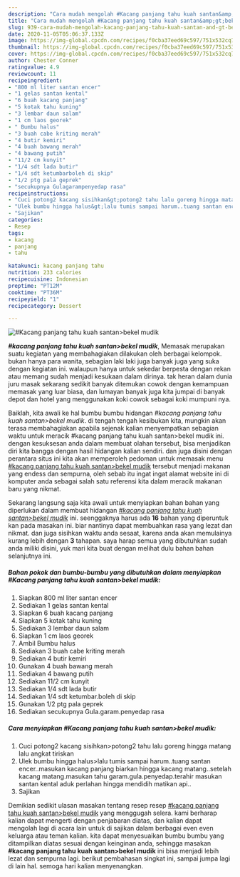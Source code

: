 ```yaml
---
description: "Cara mudah mengolah #Kacang panjang tahu kuah santan&amp;gt;bekel mudik Lezat"
title: "Cara mudah mengolah #Kacang panjang tahu kuah santan&amp;gt;bekel mudik Lezat"
slug: 939-cara-mudah-mengolah-kacang-panjang-tahu-kuah-santan-and-gt-bekel-mudik-lezat
date: 2020-11-05T05:06:37.133Z
image: https://img-global.cpcdn.com/recipes/f0cba37eed69c597/751x532cq70/kacang-panjang-tahu-kuah-santanbekel-mudik-foto-resep-utama.jpg
thumbnail: https://img-global.cpcdn.com/recipes/f0cba37eed69c597/751x532cq70/kacang-panjang-tahu-kuah-santanbekel-mudik-foto-resep-utama.jpg
cover: https://img-global.cpcdn.com/recipes/f0cba37eed69c597/751x532cq70/kacang-panjang-tahu-kuah-santanbekel-mudik-foto-resep-utama.jpg
author: Chester Conner
ratingvalue: 4.9
reviewcount: 11
recipeingredient:
- "800 ml liter santan encer"
- "1 gelas santan kental"
- "6 buah kacang panjang"
- "5 kotak tahu kuning"
- "3 lembar daun salam"
- "1 cm laos georek"
- " Bumbu halus"
- "3 buah cabe kriting merah"
- "4 butir kemiri"
- "4 buah bawang merah"
- "4 bawang putih"
- "11/2 cm kunyit"
- "1/4 sdt lada butir"
- "1/4 sdt ketumbarboleh di skip"
- "1/2 ptg pala geprek"
- "secukupnya Gulagarampenyedap rasa"
recipeinstructions:
- "Cuci potong2 kacang sisihkan&gt;potong2 tahu lalu goreng hingga matang lalu angkat tiriskan"
- "Ulek bumbu hingga halus&gt;lalu tumis sampai harum..tuang santan encer..masukan kacang panjang biarkan hingga kacang matang..setelah kacang matang.masukan tahu garam.gula.penyedap.terahir masukan santan kental aduk perlahan hingga mendidih matikan api.."
- "Sajikan"
categories:
- Resep
tags:
- kacang
- panjang
- tahu

katakunci: kacang panjang tahu 
nutrition: 233 calories
recipecuisine: Indonesian
preptime: "PT12M"
cooktime: "PT36M"
recipeyield: "1"
recipecategory: Dessert

---
```



![#Kacang panjang tahu kuah santan&gt;bekel mudik](https://img-global.cpcdn.com/recipes/f0cba37eed69c597/751x532cq70/kacang-panjang-tahu-kuah-santanbekel-mudik-foto-resep-utama.jpg)

<b><i>#kacang panjang tahu kuah santan&gt;bekel mudik</i></b>, Memasak merupakan suatu kegiatan yang membahagiakan dilakukan oleh berbagai kelompok. bukan hanya para wanita, sebagian laki laki juga banyak juga yang suka dengan kegiatan ini. walaupun hanya untuk sekedar berpesta dengan rekan atau memang sudah menjadi kesukaan dalam dirinya. tak heran dalam dunia juru masak sekarang sedikit banyak ditemukan cowok dengan kemampuan memasak yang luar biasa, dan lumayan banyak juga kita jumpai di banyak depot dan hotel yang menggunakan koki cowok sebagai koki mumpuni nya.



Baiklah, kita awali ke hal bumbu bumbu hidangan <i>#kacang panjang tahu kuah santan&gt;bekel mudik</i>. di tengah tengah kesibukan kita, mungkin akan terasa membahagiakan apabila sejenak kalian menyempatkan sebagian waktu untuk meracik #kacang panjang tahu kuah santan&gt;bekel mudik ini. dengan kesuksesan anda dalam membuat olahan tersebut, bisa menjadikan diri kita bangga dengan hasil hidangan kalian sendiri. dan juga disini dengan perantara situs ini kita akan memperoleh pedoman untuk memasak menu <u>#kacang panjang tahu kuah santan&gt;bekel mudik</u> tersebut menjadi makanan yang endess dan sempurna, oleh sebab itu ingat ingat alamat website ini di komputer anda sebagai salah satu referensi kita dalam meracik makanan baru yang nikmat.


Sekarang langsung saja kita awali untuk menyiapkan bahan bahan yang diperlukan dalam membuat hidangan <u><i>#kacang panjang tahu kuah santan&gt;bekel mudik</i></u> ini. seenggaknya harus ada <b>16</b> bahan yang diperuntuk kan pada masakan ini. biar nantinya dapat membuahkan rasa yang lezat dan nikmat. dan juga sisihkan waktu anda sesaat, karena anda akan memulainya kurang lebih dengan <b>3</b> tahapan. saya harap semua yang dibutuhkan sudah anda miliki disini, yuk mari kita buat dengan melihat dulu bahan bahan selanjutnya ini.

<!--inarticleads1-->

##### Bahan pokok dan bumbu-bumbu yang dibutuhkan dalam menyiapkan #Kacang panjang tahu kuah santan&gt;bekel mudik:

1. Siapkan 800 ml liter santan encer
1. Sediakan 1 gelas santan kental
1. Siapkan 6 buah kacang panjang
1. Siapkan 5 kotak tahu kuning
1. Sediakan 3 lembar daun salam
1. Siapkan 1 cm laos georek
1. Ambil  Bumbu halus
1. Sediakan 3 buah cabe kriting merah
1. Sediakan 4 butir kemiri
1. Gunakan 4 buah bawang merah
1. Sediakan 4 bawang putih
1. Sediakan 11/2 cm kunyit
1. Sediakan 1/4 sdt lada butir
1. Sediakan 1/4 sdt ketumbar.boleh di skip
1. Gunakan 1/2 ptg pala geprek
1. Sediakan secukupnya Gula.garam.penyedap rasa




<!--inarticleads2-->

##### Cara menyiapkan #Kacang panjang tahu kuah santan&gt;bekel mudik:

1. Cuci potong2 kacang sisihkan&gt;potong2 tahu lalu goreng hingga matang lalu angkat tiriskan
1. Ulek bumbu hingga halus&gt;lalu tumis sampai harum..tuang santan encer..masukan kacang panjang biarkan hingga kacang matang..setelah kacang matang.masukan tahu garam.gula.penyedap.terahir masukan santan kental aduk perlahan hingga mendidih matikan api..
1. Sajikan




Demikian sedikit ulasan masakan tentang resep resep <u>#kacang panjang tahu kuah santan&gt;bekel mudik</u> yang menggugah selera. kami berharap kalian dapat mengerti dengan penjabaran diatas, dan kalian dapat mengolah lagi di acara lain untuk di sajikan dalam berbagai even even keluarga atau teman kalian. kita dapat menyesuaikan bumbu bumbu yang ditampilkan diatas sesuai dengan keinginan anda, sehingga masakan <b>#kacang panjang tahu kuah santan&gt;bekel mudik</b> ini bisa menjadi lebih lezat dan sempurna lagi. berikut pembahasan singkat ini, sampai jumpa lagi di lain hal. semoga hari kalian menyenangkan.
